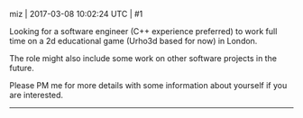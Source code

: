 miz | 2017-03-08 10:02:24 UTC | #1

Looking for a software engineer (C++ experience preferred) to work full time on a 2d educational game (Urho3d based for now) in London.

The role might also include some work on other software projects in the future.

Please PM me for more details with some information about yourself if you are interested.

-------------------------

